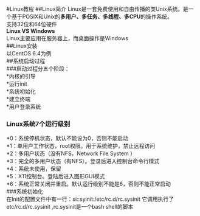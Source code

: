 #Linux教程
##Linux简介
Linux是一套免费使用和自由传播的类Unix系统。是一个基于POSIX和Unix的**多用户、多任务、多线程、多CPU**的操作系统。  
  支持32位和64位硬件  
**Linux VS Windows**   
Linux主要应用在服务器上，而桌面操作是Windows    
##Linux安装  
以CentOS 6.4为例  
##系统启动过程  
###启动过程分五个阶段：  
*内核的引导  
*运行init  
*系统初始化  
*建立终端  
*用户登录系统  
### Linux系统7个运行级别  
*0：系统停机状态，默认不能设为0，否则不能启动  
*1：单用户工作状态，root权限。用于系统维护，禁止远程访问  
*2：多用户状态（没有NFS，Network File System ）  
*3：完全的多用户状态（有NFS）。登录后进入控制台命令行模式  
*4：系统未使用，保留  
*5：X11控制台。登陆后进入图形GUI模式  
*6：系统正常关闭并重启。默认运行级别不能是6，否则不能正常启动   
###系统初始化  
在Init的配置文件中有一行：si::syinit:/etc/rc.d/rc.sysinit  它调用执行了etc/rc.d/rc.sysinit ,rc.sysinit是一个bash shell的脚本
